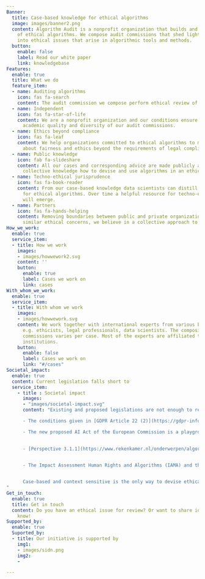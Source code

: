 ```yaml
---
Banner:
  title: Case-based knowledge for ethical algorithms
  image: images/banner2.png
  content: Algorithm Audit is a nonprofit organization that builds and shares knowledge
    of ethical algorithms. We compose audit commissions that shed light
    into ethical issues that arise in algorithmic tools and methods.
  button:
    enable: false
    label: Read our white paper
    link: knowledgebase
Features:
  enable: true
  title: What we do
  feature_item:
  - name: Auditing algorithms
    icon: fas fa-search
    content: The audit commission we compose perform ethical review of algorithms in a holistic and context-sensitive way that is mindful of societal impact.
  - name: Independent
    icon: fas fa-star-of-life
    content: We are a nonprofit organization and our conditions ensure the independence,
      academic quality and diversity of our audit commissions.
  - name: Ethics beyond compliance
    icon: fas fa-leaf
    content: We help organizations committed to ethical algorithms to make judgments
      about fairness and ethics beyond the requirements of legal compliance.
  - name: Public knowledge
    icon: fab fa-slideshare
    content: All our cases and corresponding advice are made publicly available, increasing
      collective knowledge how to devise and use algorithms in an ethical way.
  - name: Techno-ethical jurisprudence
    icon: fas fa-book-reader
    content: From our case-based knowledge data scientists can distill best practices
      for ethical algorithms. Over time a helpful resource for techno-ethical issues
      will emerge.
  - name: Partners
    icon: fas fa-hands-helping
    content: Removing boundaries between public and private organizations that have
      similar ethical concerns, we believe in a collective approach to ethical algorithms.
How_we_work:
  enable: true
  service_item:
  - title: How we work
    images:
    - images/howwework2.svg
    content: ''
    button:
      enable: true
      label: Cases we work on
      link: cases
With_whom_we_work:
  enable: true
  service_item:
  - title: With whom we work
    images:
    - images/howwework.svg
    content: We work together with international experts from various backgrounds,
      e.g. ethicists, legal professionals, data scientists. The composition of audit
      commissions varies per case. Most of the experts are affiliated to academic
      institutions.
    button:
      enable: false
      label: Cases we work on
      link: "#/cases"
Societal_impact:
  enable: true
  content: Current legislation falls short to 
  service_item:
    - title : Societal impact
      images:
      - "images/societal-impact.svg"
      content: "Existing and proposed legislations are not enough to realise ethical algorithms. Why not?

      - The conditions given in [GDPR Article 22 (2)](https://gdpr-info.eu/art-22-gdpr/) under which automated decision-making (ADM), including profiling, is allowed are open for broad interpretation. Allowing ADM for the sake of contract agreement opens the door for large scale unethical algorithmic practices without public awareness.      

      - The new proposed AI Act of the European Commission is a playground for legal experts. The AI Act aims to minimise the risk of algorithmic discrimination, but does not provide guidelines how to identify and mitigate discrimination in the context of algorithms. 
      

      - [Perspective 3.1.1](https://www.rekenkamer.nl/onderwerpen/algoritmes-digitaal-toetsingskader/ethiek) in the Guidelines for Algorithms of the Dutch Court of Auditors argues that ethical algorithms are not allowed to “discriminate and that bias should be minimised”. Methods to determine what constitutes bias and what is discriminatory in different contexts are not discussed.
      

      - The Impact Assessment Human Rights and Algorithms (IAMA) and the Handbook for Non-Discrimination, both developed by the Dutch government, mainly assess discriminatory practice by asking questions and do not provide answers how to realise ethical algorithms.


      Case-based and context sensitive is the only way to devise ethical algorithms. Taking all contested algorithmic methods ultimately to court to assess discriminatory practices is practically infeasible. Therefore, new bottom-up initiatives like Algorithm Audit are necessary. Public knowledge should be built to debate what constitutes ethical algorithms in different contexts. As such, we contribute to SDG16 – Peace, Justice and Strong Institutions in the digital domain.
"
Get_in_touch:
  enable: true
  title: Get in touch
  content: Do you have an ethical issue for review? Or want to share ideas? Let us
    know!
Supported_by:
  enable: true
  Suported_by:
  - title: Our initiative is supported by
    img1:
    - images/sidn.png
    img2:
    - 

---
```


